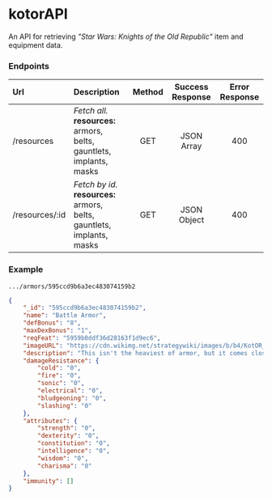 # kotorAPI
An API for retrieving *"Star Wars: Knights of the Old Republic"* item and equipment data.

### Endpoints
| **Url** | **Description** | **Method** | **Success Response** | Error Response |
| :--- | :--- | :---: | :---: | :---: |
| /resources        | *Fetch all.* <br>**resources:** armors, belts, gauntlets, implants, masks    | GET | JSON Array | 400 |
| /resources/:id    | *Fetch by id.* <br>**resources:** armors, belts, gauntlets, implants, masks    | GET | JSON Object | 400 |

### Example
```
.../armors/595ccd9b6a3ec483074159b2
```

```JSON
{
    "_id": "595ccd9b6a3ec483074159b2",
    "name": "Battle Armor",
    "defBonus": "8",
    "maxDexBonus": "1",
    "reqFeat": "5959b0ddf36d28163f1d9ec6",
    "imageURL": "https://cdn.wikimg.net/strategywiki/images/b/b4/KotOR_Item_Battle_Armor.png",
    "description": "This isn't the heaviest of armor, but it comes close. Designed for heavy militias, it has the protection needed to keep a soldier alive during ranged combat with massive weapons.",
    "damageResistance": {
        "cold": "0",
        "fire": "0",
        "sonic": "0",
        "electrical": "0",
        "bludgeoning": "0",
        "slashing": "0"
    },
    "attributes": {
        "strength": "0",
        "dexterity": "0",
        "constitution": "0",
        "intelligence": "0",
        "wisdom": "0",
        "charisma": "0"
    },
    "immunity": []
}
```
